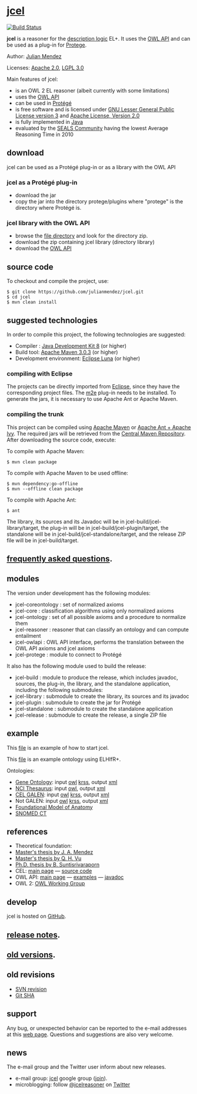 # [jcel](http://julianmendez.github.io/jcel/)

[![Build Status](https://travis-ci.org/julianmendez/jcel.png?branch=master)](https://travis-ci.org/julianmendez/jcel)

**jcel** is a reasoner for the [description logic](http://dl.kr.org) EL+. It uses the [OWL API](http://owlcs.github.io/owlapi/) and can be used as a plug-in for [Protege](http://protege.stanford.edu/).

Author: [Julian Mendez](http://lat.inf.tu-dresden.de/~mendez/)

Licenses: [Apache 2.0](http://www.apache.org/licenses/LICENSE-2.0.txt), [LGPL 3.0](http://www.gnu.org/licenses/lgpl-3.0.txt)


Main features of jcel:

* is an OWL 2 EL reasoner (albeit currently with some limitations)
* uses the [OWL API](http://owlapi.sourceforge.net)
* can be used in [Protégé](http://protege.stanford.edu)
* is free software and is licensed under [GNU Lesser General Public License version 3](http://www.gnu.org/licenses/lgpl.txt) and [Apache License, Version 2.0](http://www.apache.org/licenses/LICENSE-2.0.txt)
* is fully implemented in [Java](http://www.oracle.com/us/technologies/java/standard-edition/overview/index.html)
* evaluated by the [SEALS Community](http://www.seals-project.eu/news/storage-and-reasoning-systems-news) having the lowest Average Reasoning Time in 2010


## download

jcel can be used as a Protégé plug-in or as a library with the OWL API


### jcel as a Protégé plug-in

* download the jar
* copy the jar into the directory protege/plugins where "protege" is the directory where Protégé is.


### jcel library with the OWL API

* browse the [file directory](http://sourceforge.net/projects/jcel/files/) and look for the directory zip.
* download the zip containing jcel library (directory library)
* download the [OWL API](http://sourceforge.net/projects/owlapi/files/)


## source code

To checkout and compile the project, use:

```
$ git clone https://github.com/julianmendez/jcel.git
$ cd jcel
$ mvn clean install
```

## suggested technologies
In order to compile this project, the following technologies are suggested:

* Compiler :
   [Java Development Kit 8](http://java.sun.com/) (or higher)
* Build tool:
   [Apache Maven 3.0.3](http://maven.apache.org/) (or higher)
* Development environment:
   [Eclipse Luna](http://www.eclipse.org/) (or higher)

### compiling with Eclipse
The projects can be directly imported from [Eclipse](http://www.eclipse.org/), since they have the corresponding project files. The [m2e](https://www.eclipse.org/m2e-wtp/) plug-in needs to be installed. To generate the jars, it is necessary to use Apache Ant or Apache Maven.

### compiling the trunk
This project can be compiled using [Apache Maven](http://maven.apache.org/) or [Apache Ant + Apache Ivy](http://ant.apache.org/ivy/). The required jars will be retrieved from the [Central Maven Repository](http://search.maven.org/#browse). After downloading the source code, execute:

To compile with Apache Maven:
```
$ mvn clean package
```

To compile with Apache Maven to be used offline:
```
$ mvn dependency:go-offline
$ mvn --offline clean package
```

To compile with Apache Ant:
```
$ ant
```

The library, its sources and its Javadoc will be in jcel-build/jcel-library/target, the plug-in will be in jcel-build/jcel-plugin/target, the standalone will be in jcel-build/jcel-standalone/target, and the release ZIP file will be in jcel-build/target.


## [frequently asked questions](http://julianmendez.github.io/jcel/data/faq.md).


## modules

The version under development has the following modules:

* jcel-coreontology : set of normalized axioms
* jcel-core : classification algorithms using only normalized axioms
* jcel-ontology : set of all possible axioms and a procedure to normalize them
* jcel-reasoner : reasoner that can classify an ontology and can compute entailment
* jcel-owlapi : OWL API interface, performs the translation between the OWL API axioms and jcel axioms
* jcel-protege : module to connect to Protégé

It also has the following module used to build the release:

* jcel-build : module to produce the release, which includes javadoc, sources, the plug-in, the library, and the standalone application, including the following submodules:
 * jcel-library : submodule to create the library, its sources and its javadoc
 * jcel-plugin : submodule to create the jar for Protégé
 * jcel-standalone : submodule to create the standalone application
 * jcel-release : submodule to create the release, a single ZIP file


## example

This [file](http://julianmendez.github.io/jcel/data/start-jcel.sh.txt) is an example of how to start jcel.

This [file](http://julianmendez.github.io/jcel/data/example.owl) is an example ontology using ELHIfR+.

Ontologies:
* [Gene Ontology](http://www.geneontology.org/): input [owl](http://lat.inf.tu-dresden.de/systems/jcel/ontologies/geneontology.owl.zip) [krss](http://lat.inf.tu-dresden.de/systems/jcel/ontologies/go.cel.zip), output [xml](http://lat.inf.tu-dresden.de/systems/jcel/ontologies/geneontology-inferred-0.12.0.xml.zip)
* [NCI Thesaurus](http://ncit.nci.nih.gov/): input [owl](http://lat.inf.tu-dresden.de/systems/jcel/ontologies/nci.owl.zip), output [xml](http://lat.inf.tu-dresden.de/systems/jcel/ontologies/nci-inferred-0.12.0.xml.zip)
* [CEL GALEN](http://www.opengalen.org/): input [owl](http://lat.inf.tu-dresden.de/systems/jcel/ontologies/celgalen.owl.zip) [krss](http://lat.inf.tu-dresden.de/systems/jcel/ontologies/celgalen.cel.zip), output [xml](http://lat.inf.tu-dresden.de/systems/jcel/ontologies/celgalen-inferred-0.12.0.xml.zip)
* Not GALEN: input [owl](http://lat.inf.tu-dresden.de/systems/jcel/ontologies/notgalen.owl.zip) [krss](http://lat.inf.tu-dresden.de/systems/jcel/ontologies/notgalen.cel.zip), output [xml](http://lat.inf.tu-dresden.de/systems/jcel/ontologies/notgalen-inferred-0.12.0.xml.zip)
* [Foundational Model of Anatomy](http://sig.biostr.washington.edu/projects/fm/)
* [SNOMED CT](http://www.ihtsdo.org/our-standards/)


## references

* Theoretical foundation:
 * [Master's thesis by J. A. Mendez](http://lat.inf.tu-dresden.de/research/mas/Men-Mas-11.pdf)
 * [Master's thesis by Q. H. Vu](http://lat.inf.tu-dresden.de/research/mas/Vu-Mas-08.pdf)
 * [Ph.D. thesis by B. Suntisrivaraporn](http://lat.inf.tu-dresden.de/research/phd/Sun-PhD-09.pdf)
* CEL: [main page](http://lat.inf.tu-dresden.de/systems/cel) — [source code](https://github.com/julianmendez/cel)
* OWL API: [main page](http://owlapi.sourceforge.net/) — [examples](http://owlapi.sourceforge.net/documentation.html) — [javadoc](http://owlapi.sourceforge.net/javadoc)
* OWL 2: [OWL Working Group](http://www.w3.org/2007/OWL/wiki/OWL_Working_Group)


## develop

jcel is hosted on [GitHub](https://github.com/julianmendez/jcel).


## [release notes](http://julianmendez.github.io/jcel/data/releasenotes.md).


## [old versions](http://julianmendez.github.io/jcel/data/oldversions.md).


## old revisions 

* [SVN revision](http://julianmendez.github.io/jcel/data/svnrev.txt)
* [Git SHA](http://julianmendez.github.io/jcel/data/gitsha.txt)


## support

Any bug, or unexpected behavior can be reported to the e-mail addresses at this [web page](http://lat.inf.tu-dresden.de/~mendez). Questions and suggestions are also very welcome.


## news

The e-mail group and the Twitter user inform about new releases.

* e-mail group: [jcel](https://groups.google.com/group/jcel?lnk=) google group ([join](https://groups.google.com/group/jcel/subscribe?note=1)).
* microblogging: follow [@jcelreasoner](http://twitter.com/jcelreasoner) on [Twitter](http://twitter.com/)

